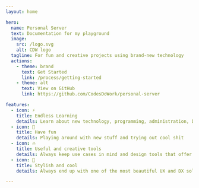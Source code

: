 ```yaml
---
layout: home

hero:
  name: Personal Server
  text: Documentation for my playground
  image:
    src: /logo.svg
    alt: CDW logo
  tagline: For fun and creative projects using brand-new technology
  actions:
    - theme: brand
      text: Get Started
      link: /process/getting-started
    - theme: alt
      text: View on GitHub
      link: https://github.com/CodesDoWork/personal-server

features:
  - icon: ⚡️
    title: Endless Learning
    details: Learn about new technology, programming, administration, DX, UX, UI design and more...
  - icon: 🎉
    title: Have fun
    details: Playing around with new stuff and trying out cool shit
  - icon: 🔥
    title: Useful and creative tools
    details: Always keep use cases in mind and design tools that offer real benefits
  - icon: 🎀
    title: Stylish and cool
    details: Always end up with one of the most beautiful UX and DX solutions.

---
```

